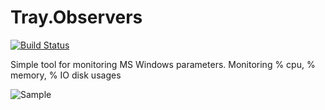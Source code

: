 # Tray.Observers

[![Build Status](https://travis-ci.org/VitalyTartynov/Tray.Observers.svg?branch=master)](https://travis-ci.org/VitalyTartynov/Tray.Observers)

Simple tool for monitoring MS Windows parameters. 
Monitoring % cpu, % memory, % IO disk usages

![Sample](https://cloud.githubusercontent.com/assets/3094339/25691276/663dc8c0-30c3-11e7-8c34-e2604b912c56.png)
